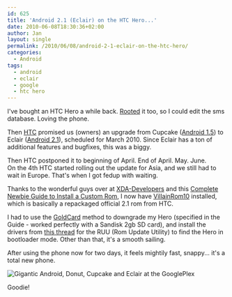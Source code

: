 ```yaml
---
id: 625
title: 'Android 2.1 (Eclair) on the HTC Hero...'
date: 2010-06-08T18:30:36+02:00
author: Jan
layout: single
permalink: /2010/06/08/android-2-1-eclair-on-the-htc-hero/
categories:
  - Android
tags:
  - android
  - eclair
  - google
  - htc hero
---
```

I've bought an HTC Hero a while back. [Rooted](/2009/12/13/rooting-the-htc-hero/) it too, so I could edit the sms database. Loving the phone.

Then [HTC](http://www.htc.com/) promised us (owners) an upgrade from Cupcake ([Android 1.5](http://developer.android.com/sdk/android-1.5.html)) to Eclair ([Android 2.1](http://developer.android.com/sdk/android-2.1.html)), scheduled for March 2010. Since Eclair has a ton of additional features and bugfixes, this was a biggy.

Then HTC postponed it to beginning of April. End of April. May. June.  
On the 4th HTC started rolling out the update for Asia, and we still had to wait in Europe. That's when I got fedup with waiting.

Thanks to the wonderful guys over at [XDA-Developers](http://xda-developers.com/) and this [Complete Newbie Guide to Install a Custom Rom](http://forum.xda-developers.com/showthread.php?t=645253), I now have [VillainRom10](http://www.villainrom.co.uk/viewtopic.php?f=64&t=1002&start=0) installed, which is basically a repackaged official 2.1 rom from HTC.

I had to use the [GoldCard](http://wiki.xda-developers.com/index.php?pagename=Elf_GoldCard) method to downgrade my Hero (specified in the Guide - worked perfectly with a Sandisk 2gb SD card), and install the drivers from [this thread](http://forum.xda-developers.com/showthread.php?t=647353) for the RUU (Rom Update Utility) to find the Hero in bootloader mode. Other than that, it's a smooth sailing.

After using the phone now for two days, it feels mightily fast, snappy... it's a total new phone.

![Gigantic Android, Donut, Cupcake and Eclair at the GooglePlex](/assets/images/2010/06/Android-history-2.jpg "Gigantic Android, Donut, Cupcake and Eclair at the GooglePlex")

  
Goodie!